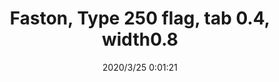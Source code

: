 ﻿---
layout: post 
title: Faston, Type 250 flag, tab 0.4, width0.8
tags: FA 250
categories: housing-terminal
overview: Faston, Type 250 flag, tab 0.4, width0.8
part_number: ZK250/0408
thumb_img: static/202003/303-thumb-20200325080301.jpg
small_img: static/202003/303-20200325080301.jpg
date: 2020/3/25 0:01:21
---



